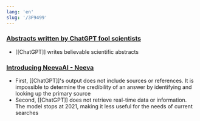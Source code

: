 ```yaml
---
lang: 'en'
slug: '/3F9499'
---
```


### [Abstracts written by ChatGPT fool scientists](https://www.nature.com/articles/d41586-023-00056-7)

- [[ChatGPT]] writes believable scientific abstracts

### [Introducing NeevaAI - Neeva](https://neeva.com/blog/introducing-neevaai)

- First, [[ChatGPT]]'s output does not include sources or references. It is impossible to determine the credibility of an answer by identifying and looking up the primary source
- Second, [[ChatGPT]] does not retrieve real-time data or information. The model stops at 2021, making it less useful for the needs of current searches
